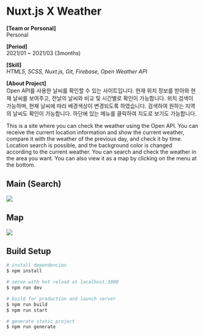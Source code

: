 # Nuxt.js X Weather

**[Team or Personal]**  
Personal  

**[Period]**  
2021/01 ~ 2021/03 (3months)

**[Skill]**  
*HTML5, SCSS, Nuxt.js, Git, Firebase, Open Weather API*

**[About Project]**  
Open API를 사용한 날씨를 확인할 수 있는 사이트입니다. 현재 위치 정보를 받아와 현재 날씨를 보여주고, 전날의 날씨와 비교 및 시간별로 확인이 가능합니다. 위치 검색이 가능하며, 현재 날씨에 따라 배경색상이 변경되도록 하였습니다. 검색하여 원하는 지역의 날씨도 확인이 가능합니다. 하단에 있는 메뉴를 클릭하여 지도로 보기도 가능합니다.  

This is a site where you can check the weather using the Open API. You can receive the current location information and show the current weather, compare it with the weather of the previous day, and check it by time. Location search is possible, and the background color is changed according to the current weather. You can search and check the weather in the area you want. You can also view it as a map by clicking on the menu at the bottom.


## Main (Search)
<img src="https://user-images.githubusercontent.com/48752087/198870460-826be9de-ef7a-4e45-9347-9720748f2518.png">

## Map
<img src="https://user-images.githubusercontent.com/48752087/198870458-70b995c4-3883-49b6-aca0-ca7215c84b5a.png">

## Build Setup

```bash
# install dependencies
$ npm install

# serve with hot reload at localhost:3000
$ npm run dev

# build for production and launch server
$ npm run build
$ npm run start

# generate static project
$ npm run generate
```

